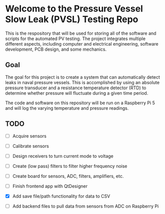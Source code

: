 # Welcome to the Pressure Vessel Slow Leak (PVSL) Testing Repo
This is the respository that will be used for storing all of the software and scripts for the automated PV testing.
The project integrates multiple different aspects, including computer and electrical engineering, software development,
PCB design, and some mechanics.

## Goal
The goal for this project is to create a system that can automatically detect leaks in naval pressure vessels. This is
accomplished by using an absolute pressure transducer and a resistance temperature detector (RTD) to determine whether
pressure will fluctuate during a given time period.

The code and software on this repository will be run on a Raspberry Pi 5 and will log the varying temperature and
pressure readings.

## TODO
- [ ] Acquire sensors
- [ ] Calibrate sensors
- [ ] Design receivers to turn current mode to voltage
- [ ] Create (low pass) filters to filter higher frequency noise
- [ ] Create board for sensors, ADC, filters, amplifiers, etc.
- [ ] Finish frontend app with QtDesigner
- [x] Add save file/path functionality for data to CSV
- [ ] Add backend files to pull data from sensors from ADC on Raspberry Pi


